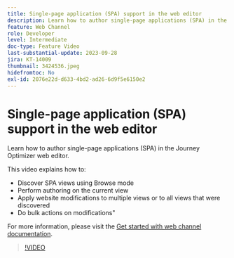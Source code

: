 ```yaml
---
title: Single-page application (SPA) support in the web editor
description: Learn how to author single-page applications (SPA) in the Journey Optimizer web editor.
feature: Web Channel
role: Developer
level: Intermediate
doc-type: Feature Video
last-substantial-update: 2023-09-28
jira: KT-14009
thumbnail: 3424536.jpeg
hidefromtoc: No
exl-id: 2076e22d-d633-4bd2-ad26-6d9f5e6150e2
---
```

# Single-page application (SPA) support in the web editor

Learn how to author single-page applications (SPA) in the Journey Optimizer web editor.

This video explains how to:

* Discover SPA views using Browse mode
* Perform authoring on the current view
* Apply website modifications to multiple views or to all views that were discovered
* Do bulk actions on modifications"

For more information, please visit the [Get started with web channel documentation](https://experienceleague.adobe.com/docs/journey-optimizer/using/web/get-started-web.html).

>[!VIDEO](https://video.tv.adobe.com/v/3424536/?learn=on)
